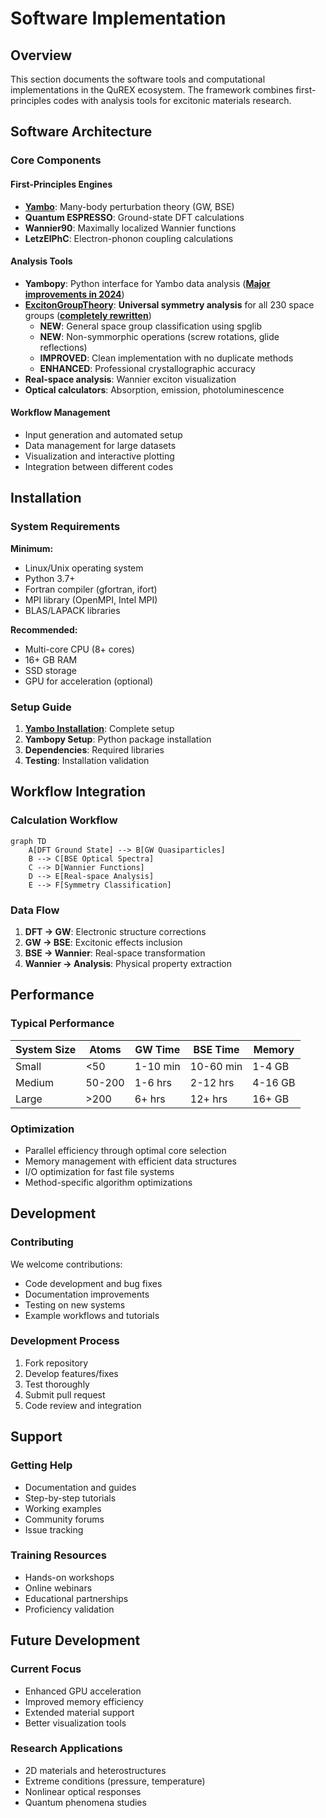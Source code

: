 # Software Implementation

## Overview

This section documents the software tools and computational implementations in the QuREX ecosystem. The framework combines first-principles codes with analysis tools for excitonic materials research.

## Software Architecture

### Core Components

#### First-Principles Engines
- **[Yambo](yambo/yambo)**: Many-body perturbation theory (GW, BSE)
- **Quantum ESPRESSO**: Ground-state DFT calculations
- **Wannier90**: Maximally localized Wannier functions
- **LetzElPhC**: Electron-phonon coupling calculations

#### Analysis Tools
- **Yambopy**: Python interface for Yambo data analysis (**[Major improvements in 2024](yambopy_improvements_2024)**)
- **[ExcitonGroupTheory](exciton_group_theory_summary)**: **Universal symmetry analysis** for all 230 space groups (**[completely rewritten](exciton_group_theory_api_auto)**)
  - **NEW**: General space group classification using spglib
  - **NEW**: Non-symmorphic operations (screw rotations, glide reflections)
  - **IMPROVED**: Clean implementation with no duplicate methods
  - **ENHANCED**: Professional crystallographic accuracy
- **Real-space analysis**: Wannier exciton visualization
- **Optical calculators**: Absorption, emission, photoluminescence

#### Workflow Management
- Input generation and automated setup
- Data management for large datasets
- Visualization and interactive plotting
- Integration between different codes

## Installation

### System Requirements

**Minimum:**
- Linux/Unix operating system
- Python 3.7+
- Fortran compiler (gfortran, ifort)
- MPI library (OpenMPI, Intel MPI)
- BLAS/LAPACK libraries

**Recommended:**
- Multi-core CPU (8+ cores)
- 16+ GB RAM
- SSD storage
- GPU for acceleration (optional)

### Setup Guide

1. **[Yambo Installation](yambo/yambo#installation)**: Complete setup
2. **Yambopy Setup**: Python package installation
3. **Dependencies**: Required libraries
4. **Testing**: Installation validation

## Workflow Integration

### Calculation Workflow

```mermaid
graph TD
    A[DFT Ground State] --> B[GW Quasiparticles]
    B --> C[BSE Optical Spectra]
    C --> D[Wannier Functions]
    D --> E[Real-space Analysis]
    E --> F[Symmetry Classification]
```

### Data Flow

1. **DFT → GW**: Electronic structure corrections
2. **GW → BSE**: Excitonic effects inclusion
3. **BSE → Wannier**: Real-space transformation
4. **Wannier → Analysis**: Physical property extraction

## Performance

### Typical Performance

| System Size | Atoms | GW Time | BSE Time | Memory |
|-------------|-------|---------|----------|---------|
| Small       | <50   | 1-10 min| 10-60 min| 1-4 GB  |
| Medium      | 50-200| 1-6 hrs | 2-12 hrs | 4-16 GB |
| Large       | >200  | 6+ hrs  | 12+ hrs  | 16+ GB  |

### Optimization
- Parallel efficiency through optimal core selection
- Memory management with efficient data structures
- I/O optimization for fast file systems
- Method-specific algorithm optimizations

## Development

### Contributing

We welcome contributions:
- Code development and bug fixes
- Documentation improvements
- Testing on new systems
- Example workflows and tutorials

### Development Process

1. Fork repository
2. Develop features/fixes
3. Test thoroughly
4. Submit pull request
5. Code review and integration

## Support

### Getting Help
- Documentation and guides
- Step-by-step tutorials
- Working examples
- Community forums
- Issue tracking

### Training Resources
- Hands-on workshops
- Online webinars
- Educational partnerships
- Proficiency validation

## Future Development

### Current Focus
- Enhanced GPU acceleration
- Improved memory efficiency
- Extended material support
- Better visualization tools

### Research Applications
- 2D materials and heterostructures
- Extreme conditions (pressure, temperature)
- Nonlinear optical responses
- Quantum phenomena studies